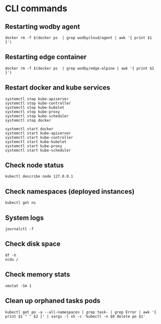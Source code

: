 # CLI commands

## Restarting wodby agent

```shell
docker rm -f $(docker ps  | grep wodbycloud/agent | awk '{ print $1 }')
```

## Restarting edge container

```shell
docker rm -f $(docker ps  | grep wodby/edge-alpine | awk '{ print $1 }')
```

## Restart docker and kube services

```shell
systemctl stop kube-apiserver
systemctl stop kube-controller
systemctl stop kube-kubelet
systemctl stop kube-proxy
systemctl stop kube-scheduler
systemctl stop docker

systemctl start docker
systemctl start kube-apiserver
systemctl start kube-controller
systemctl start kube-kubelet
systemctl start kube-proxy
systemctl start kube-scheduler
```

## Check node status

```shell
kubectl describe node 127.0.0.1
```

## Check namespaces (deployed instances)

```shell
kubectl get ns
```

## System logs

```shell
journalctl -f
```

## Check disk space

```shell
df -h
ncdu /
```

## Check memory stats

```shell
vmstat -Sm 1
```

## Clean up orphaned tasks pods

```shell
kubectl get po -a --all-namespaces | grep task- | grep Error | awk '{ print $1 " " $2 }' | xargs -l sh -c 'kubectl -n $0 delete po $1'
```
